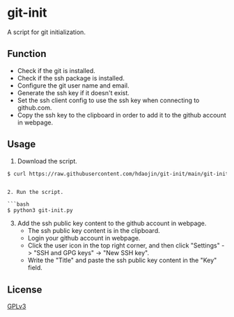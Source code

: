 # git-init
A script for git initialization.

## Function

* Check if the git is installed.
* Check if the ssh package is installed.
* Configure the git user name and email.
* Generate the ssh key if it doesn't exist.
* Set the ssh client config to use the ssh key when connecting to github.com.
* Copy the ssh key to the clipboard in order to add it to the github account in webpage.
  
## Usage

1. Download the script.

```bash
$ curl https://raw.githubusercontent.com/hdaojin/git-init/main/git-init.py  > git-init.py
```
```

2. Run the script.

```bash
$ python3 git-init.py
```

3. Add the ssh public key content to the github account in webpage.
   * The ssh public key content is in the clipboard.
   * Login your github account in webpage.
   * Click the user icon in the top right corner, and then click "Settings" -> "SSH and GPG keys" -> "New SSH key".
   * Write the "Title" and paste the ssh public key content in the "Key" field.

## License

[GPLv3](https://www.gnu.org/licenses/gpl-3.0.en.html)